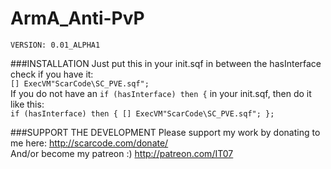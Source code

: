 # ArmA_Anti-PvP
`VERSION: 0.01_ALPHA1`

###INSTALLATION
Just put this in your init.sqf in between the hasInterface check if you have it: <br />
`[] ExecVM"ScarCode\SC_PVE.sqf";` <br />
If you do not have an `if (hasInterface) then {` in your init.sqf, then do it like this: <br />
`if (hasInterface) then { [] ExecVM"ScarCode\SC_PVE.sqf"; };` <br />

###SUPPORT THE DEVELOPMENT
Please support my work by donating to me here: http://scarcode.com/donate/ <br />
And/or become my patreon :) http://patreon.com/IT07
